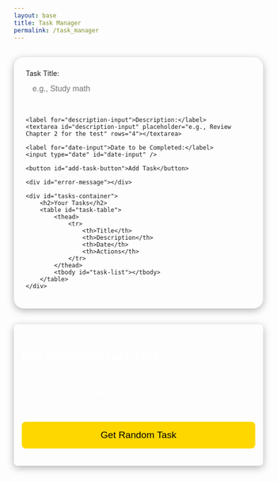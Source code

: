 ```yaml
---
layout: base
title: Task Manager
permalink: /task_manager
---
```


<meta charset="UTF-8">
<meta name="viewport" content="width=device-width, initial-scale=1.0">
<title>Task Manager</title>
<link href="https://fonts.googleapis.com/css2?family=Poppins:wght@300;400;600&display=swap" rel="stylesheet">
<style>
    #task-manager-container {
        margin: 2rem auto;
        max-width: 700px;
        padding: 1.5rem;
        background: rgba(255, 255, 255, 0.1);
        backdrop-filter: blur(10px);
        border-radius: 20px;
        box-shadow: 0 4px 15px rgba(0, 0, 0, 0.3);
    }

    label {
        display: block;
        font-size: 1rem;
        margin-bottom: 0.5rem;
        font-weight: 600;
    }

    input, textarea {
        width: 100%;
        padding: 0.8rem;
        margin-bottom: 1.2rem;
        border: 1px solid #fff;
        border-radius: 8px;
        background: rgba(255, 255, 255, 0.1);
        color: #fff;
        font-size: 1rem;
        transition: border-color 0.3s ease;
    }

    input:focus, textarea:focus {
        outline: none;
        border-color: #ffd700;
        box-shadow: 0 0 5px #ffd700;
    }

    button {
        width: 100%;
        padding: 1rem;
        background: #ffd700;
        color: #000;
        border: none;
        border-radius: 8px;
        font-size: 1.2rem;
        cursor: pointer;
        transition: background 0.3s ease;
        margin-bottom: 1.2rem;
    }

    button:hover {
        background: #ffc700;
    }

    #error-message {
        color: #ff3b3b;
        font-size: 1.1rem;
        text-align: center;
        margin-top: 1rem;
    }

    table {
        width: 100%;
        border-collapse: collapse;
        margin-top: 1rem;
    }

    th, td {
        padding: 1rem;
        text-align: left;
        border-bottom: 1px solid #fff;
    }

    th {
        font-weight: 600;
        background: #2575fc;
        color: #fff;
    }

    tr:nth-child(even) {
        background: rgba(255, 255, 255, 0.05);
    }

    tr:hover {
        background: rgba(255, 255, 255, 0.1);
    }

    .complete-btn {
        background: #28a745; /* Green */
        color: #fff;
        border: 2px solid #28a745; /* Green border */
        padding: 0.5rem 1rem;
        font-size: 0.9rem;
        border-radius: 8px;
        cursor: pointer;
        transition: background 0.3s ease, border 0.3s ease;
    }

    .complete-btn:hover {
        background: #218838; /* Darker green */
        border: 2px solid #218838; /* Darker green border */
    }

    .delete-btn {
        background: #dc3545; /* Red */
        color: #fff;
        border: 2px solid #dc3545; /* Red border */
        padding: 0.5rem 1rem;
        font-size: 0.9rem;
        border-radius: 8px;
        cursor: pointer;
        transition: background 0.3s ease, border 0.3s ease;
    }

    .delete-btn:hover {
        background: #c82333; /* Darker red */
        border: 2px solid #c82333; /* Darker red border */
    }

    #random-task-container {
        margin-top: 2rem;
        padding: 1rem;
        background: rgba(255, 255, 255, 0.1);
        border-radius: 8px;
        box-shadow: 0 4px 15px rgba(0, 0, 0, 0.3);
    }

    #random-task-container h2 {
        font-size: 1.5rem;
        font-weight: 600;
        color: #fff;
    }

    #random-task-box {
        padding: 1rem;
        background: rgba(255, 255, 255, 0.1);
        color: #fff;
        border-radius: 8px;
        margin: 1rem 0;
        min-height: 50px;
        display: flex;
        align-items: center;
        justify-content: center;
    }

    #random-task-button {
        padding: 1rem;
        background: #ffd700;
        color: #000;
        border: none;
        border-radius: 8px;
        font-size: 1.2rem;
        cursor: pointer;
        transition: background 0.3s ease;
    }

    #random-task-button:hover {
        background: #ffc700;
    }
</style>

<div id="task-manager-container">
    <label for="title-input">Task Title:</label>
    <input type="text" id="title-input" placeholder="e.g., Study math" />

    <label for="description-input">Description:</label>
    <textarea id="description-input" placeholder="e.g., Review Chapter 2 for the test" rows="4"></textarea>

    <label for="date-input">Date to be Completed:</label>
    <input type="date" id="date-input" />

    <button id="add-task-button">Add Task</button>

    <div id="error-message"></div>

    <div id="tasks-container">
        <h2>Your Tasks</h2>
        <table id="task-table">
            <thead>
                <tr>
                    <th>Title</th>
                    <th>Description</th>
                    <th>Date</th>
                    <th>Actions</th>
                </tr>
            </thead>
            <tbody id="task-list"></tbody>
        </table>
    </div>
</div>

<!-- Random Task Section -->
<div id="random-task-container">
    <h2>Get a Random Task Idea</h2>
    <div id="random-task-box">
        Click the button to get a random task!
    </div>
    <button id="random-task-button">Get Random Task</button>
</div>

<script>
document.addEventListener("DOMContentLoaded", () => {
    const titleInput = document.getElementById("title-input");
    const descriptionInput = document.getElementById("description-input");
    const dateInput = document.getElementById("date-input");
    const addTaskButton = document.getElementById("add-task-button");
    const taskList = document.getElementById("task-list");
    const errorMessage = document.getElementById("error-message");
    const randomTaskBox = document.getElementById("random-task-box");
    const randomTaskButton = document.getElementById("random-task-button");

    let tasks = JSON.parse(localStorage.getItem("tasks")) || [];

    // Render tasks
    function renderTasks() {
        taskList.innerHTML = "";

        tasks.forEach((task, index) => {
            const row = document.createElement("tr");

            // Task details
            row.innerHTML += `
                <td>${task.title}</td>
                <td>${task.description}</td>
                <td>${task.date}</td>
                <td>
                    <button class="complete-btn" onclick="completeTask(${index})">Complete</button>
                    <button class="delete-btn" onclick="deleteTask(${index})">Delete</button>
                </td>
            `;

            taskList.appendChild(row);
        });

        localStorage.setItem("tasks", JSON.stringify(tasks));  // Ensure tasks are always saved
    }

    // Complete task
    window.completeTask = (index) => {
        tasks.splice(index, 1);  // Remove task from the list
        renderTasks();  // Re-render the task list
    };

    // Delete task
    window.deleteTask = (index) => {
        tasks.splice(index, 1);  // Remove task from the list
        renderTasks();  // Re-render the task list
    };

    addTaskButton.addEventListener("click", () => {
        const title = titleInput.value.trim();
        const description = descriptionInput.value.trim();
        const date = dateInput.value;

        // Clear previous error message
        errorMessage.textContent = "";

        // Validate input
        if (!title || !description || !date) {
            errorMessage.textContent = "Please ensure that all fields are filled out and the date is correct.";
            return;
        }

        const today = new Date().toISOString().split('T')[0];
        if (date < today) {
            errorMessage.textContent = "Please ensure the date is correct and not in the past.";
            return;
        }

        tasks.push({ title, description, date });
        renderTasks();

        // Clear the inputs
        titleInput.value = descriptionInput.value = dateInput.value = "";
    });

    // Fetch random task from API
    randomTaskButton.addEventListener("click", async () => {
        try {
            const response = await fetch("http://127.0.0.1:8887/api/tasks/random");
            const data = await response.json();
            randomTaskBox.textContent = data.task;
        } catch (error) {
            randomTaskBox.textContent = "Could not fetch a task. Please try again.";
        }
    });

    renderTasks();
});
</script>
